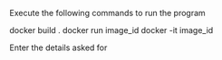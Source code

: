 Execute the following commands to run the program

docker build .
docker run image_id
docker -it image_id

Enter the details asked for 